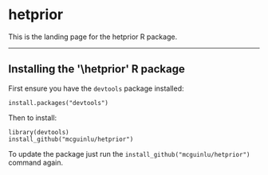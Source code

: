 # hetprior

This is the landing page for the hetprior R package.

* * *

## Installing the '\hetprior\' R package
First ensure you have the `devtools` package installed:

    install.packages("devtools")

Then to install:

    library(devtools)
    install_github("mcguinlu/hetprior")

To update the package just run the `install_github("mcguinlu/hetprior")` command again.

